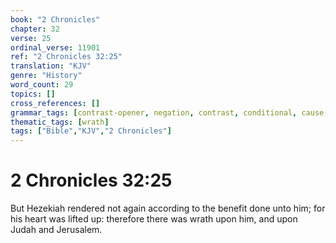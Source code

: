 ```yaml
---
book: "2 Chronicles"
chapter: 32
verse: 25
ordinal_verse: 11901
ref: "2 Chronicles 32:25"
translation: "KJV"
genre: "History"
word_count: 29
topics: []
cross_references: []
grammar_tags: [contrast-opener, negation, contrast, conditional, cause-effect]
thematic_tags: [wrath]
tags: ["Bible","KJV","2 Chronicles"]
---
```


# 2 Chronicles 32:25

But Hezekiah rendered not again according to the benefit done unto him; for his heart was lifted up: therefore there was wrath upon him, and upon Judah and Jerusalem.
